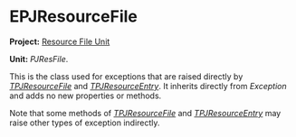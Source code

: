# EPJResourceFile #

**Project:** [Resource File Unit](ResFileUnit.md)

**Unit:** _PJResFile_.

This is the class used for exceptions that are raised directly by _[TPJResourceFile](TPJResourceFile.md)_ and _[TPJResourceEntry](TPJResourceEntry.md)_. It inherits directly from _Exception_ and adds no new properties or methods.

Note that some methods of _[TPJResourceFile](TPJResourceFile.md)_ and _[TPJResourceEntry](TPJResourceEntry.md)_ may raise other types of exception indirectly.